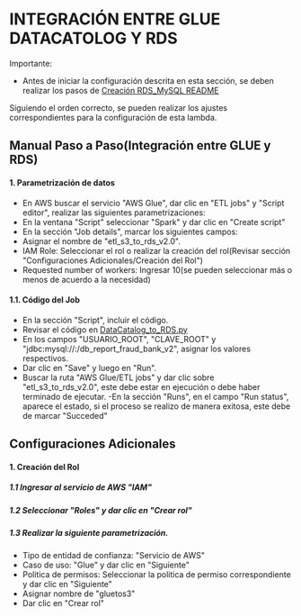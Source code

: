 # INTEGRACIÓN ENTRE GLUE DATACATOLOG Y RDS

Importante: 
- Antes de iniciar la configuración descrita en esta sección, se deben realizar los pasos de [Creación RDS_MySQL README](./docs/RDS_MySQL.md)


Siguiendo el orden correcto, se pueden realizar los ajustes correspondientes para la configuración de esta lambda.

## Manual Paso a Paso(Integración entre GLUE y RDS)

#### 1. Parametrización de datos 

- En AWS buscar el servicio "AWS Glue", dar clic en "ETL jobs" y "Script editor", realizar las siguientes parametrizaciones:
- En la ventana "Script" seleccionar "Spark" y dar clic en "Create script"
- En la sección "Job details", marcar los siguientes campos:
- Asignar el nombre de "etl_s3_to_rds_v2.0".
- IAM Role: Seleccionar el rol o realizar la creación del rol(Revisar sección "Configuraciones Adicionales/Creación del Rol")
- Requested number of workers: Ingresar 10(se pueden seleccionar más o menos de acuerdo a la necesidad)

#### 1.1. Código del Job

- En la sección "Script", incluir el código.
- Revisar el código en [DataCatalog_to_RDS.py](ETL_Transacciones_Fraudulente_PowerBI/scripts/DataCatalog_to_RDS.py)
- En los campos "USUARIO_ROOT", "CLAVE_ROOT" y "jdbc:mysql://<Punto de enlace>:<Puerto>/db_report_fraud_bank_v2", asignar los valores respectivos.
- Dar clic en "Save" y luego en "Run".
- Buscar la ruta "AWS Glue/ETL jobs" y dar clic sobre "etl_s3_to_rds_v2.0", este debe estar en ejecución o debe haber terminado de ejecutar.
-En la sección "Runs", en el campo "Run status", aparece el estado, si el proceso se realizo de manera exitosa, este debe de marcar "Succeded"


## Configuraciones Adicionales

#### 1. Creación del Rol

##### 1.1 Ingresar al servicio de AWS "IAM"
##### 1.2 Seleccionar "Roles" y dar clic en "Crear rol"
##### 1.3 Realizar la siguiente parametrización.

- Tipo de entidad de confianza: "Servicio de AWS"
- Caso de uso: "Glue" y dar clic en "Siguiente"
- Politica de permisos: Seleccionar la politica de permiso correspondiente y dar clic en "Siguiente"
- Asignar nombre de "gluetos3"
- Dar clic en "Crear rol"



